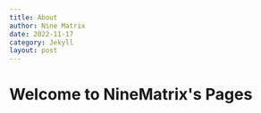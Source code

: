 ```yaml
---
title: About
author: Nine Matrix
date: 2022-11-17
category: Jekyll
layout: post
---
```


# Welcome to NineMatrix's Pages


